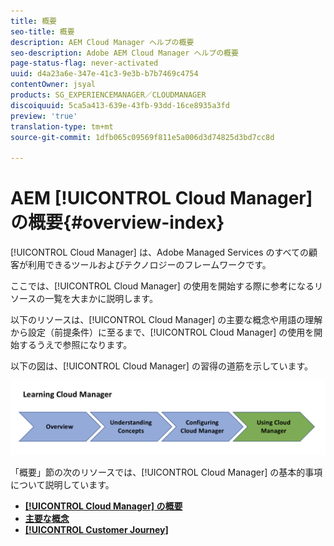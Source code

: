 ```yaml
---
title: 概要
seo-title: 概要
description: AEM Cloud Manager ヘルプの概要
seo-description: Adobe AEM Cloud Manager ヘルプの概要
page-status-flag: never-activated
uuid: d4a23a6e-347e-41c3-9e3b-b7b7469c4754
contentOwner: jsyal
products: SG_EXPERIENCEMANAGER／CLOUDMANAGER
discoiquuid: 5ca5a413-639e-43fb-93dd-16ce8935a3fd
preview: 'true'
translation-type: tm+mt
source-git-commit: 1dfb065c09569f811e5a006d3d74825d3bd7cc8d

---
```



# AEM [!UICONTROL Cloud Manager] の概要{#overview-index}

[!UICONTROL Cloud Manager] は、Adobe Managed Services のすべての顧客が利用できるツールおよびテクノロジーのフレームワークです。

ここでは、[!UICONTROL Cloud Manager] の使用を開始する際に参考になるリソースの一覧を大まかに説明します。

以下のリソースは、[!UICONTROL Cloud Manager] の主要な概念や用語の理解から設定（前提条件）に至るまで、[!UICONTROL Cloud Manager] の使用を開始するうえで参照になります。

以下の図は、[!UICONTROL Cloud Manager] の習得の道筋を示しています。

![](assets/screen_shot_2018-05-04at94510pm.png)

「概要」節の次のリソースでは、[!UICONTROL Cloud Manager] の基本的事項について説明しています。

* **[[!UICONTROL Cloud Manager] の概要](introduction-to-cloud-manager.md)**
* **[主要な概念](key-concepts.md)**
* **[[!UICONTROL Customer Journey]](customer-journey.md)**

